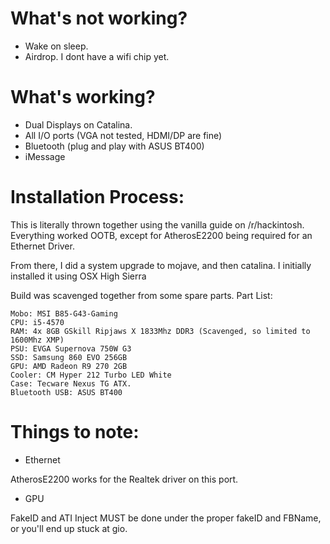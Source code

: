 # What's not working?
- Wake on sleep. 
- Airdrop. I dont have a wifi chip yet.

# What's working?
- Dual Displays on Catalina.
- All I/O ports (VGA not tested, HDMI/DP are fine)
- Bluetooth (plug and play with ASUS BT400)
- iMessage

# Installation Process:
This is literally thrown together using the vanilla guide on /r/hackintosh. Everything worked OOTB, except for AtherosE2200 being required for an Ethernet Driver.

From there, I did a system upgrade to mojave, and then catalina. I initially installed it using OSX High Sierra

Build was scavenged together from some spare parts. 
Part List:
```
Mobo: MSI B85-G43-Gaming
CPU: i5-4570
RAM: 4x 8GB GSkill Ripjaws X 1833Mhz DDR3 (Scavenged, so limited to 1600Mhz XMP)
PSU: EVGA Supernova 750W G3
SSD: Samsung 860 EVO 256GB
GPU: AMD Radeon R9 270 2GB
Cooler: CM Hyper 212 Turbo LED White
Case: Tecware Nexus TG ATX.
Bluetooth USB: ASUS BT400
```

# Things to note:
- Ethernet

AtherosE2200 works for the Realtek driver on this port.
- GPU

FakeID and ATI Inject MUST be done under the proper fakeID and FBName, or you'll end up stuck at gio.
